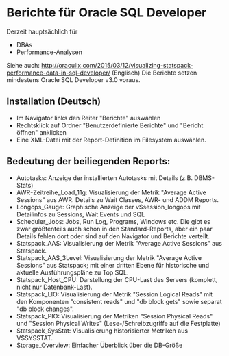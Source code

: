 Berichte für Oracle SQL Developer
=================================

Derzeit hauptsächlich für
- DBAs
- Performance-Analysen

Siehe auch: http://oraculix.com/2015/03/12/visualizing-statspack-performance-data-in-sql-developer/ (Englisch)
Die Berichte setzen mindestens Oracle SQL Developer v3.0 voraus.

Installation (Deutsch)
----------------------
- Im Navigator links den Reiter "Berichte" auswählen
- Rechtsklick auf Ordner "Benutzerdefinierte Berichte" und "Bericht öffnen" anklicken
- Eine XML-Datei mit der Report-Definition im Filesystem auswählen.

Bedeutung der beiliegenden Reports:
-----------------------------------
- Autotasks: Anzeige der installierten Autotasks mit Details (z.B. DBMS-Stats)
- AWR-Zeitreihe_Load_11g: Visualisierung der Metrik "Average Active Sessions" aus AWR. Details zu Wait Classes, AWR- und ADDM Reports.
- Longops_Gauge: Graphische Anzeige der v$session_longops mit Detailinfos zu Sessions, Wait Events und SQL
- Scheduler_Jobs: Jobs, Run Log, Programs, Windows etc.
  Die gibt es zwar größtenteils auch schon in den Standard-Reports, aber ein paar Details fehlen dort oder sind auf den Navigator und Berichte verteilt.
- Statspack_AAS: Visualisierung der Metrik "Average Active Sessions" aus Statspack.
- Statspack_AAS_3Level: Visualisierung der Metrik "Average Active Sessions" aus Statspack; mit einer dritten Ebene für historische und aktuelle Ausführungspläne zu Top SQL.
- Statspack_Host_CPU: Darstellung der CPU-Last des Servers (komplett, nicht nur Datenbank-Last).
- Statspack_LIO: Visualisierung der Metrik "Session Logical Reads" mit den Komponenten "consistent reads" und "db block gets" sowie separat "db block changes".
- Statspack_PIO: Visualisierung der Metriken "Session Physical Reads" und "Session Physical Writes" (Lese-/Schreibzugriffe auf die Festplatte)
- Statspack_SysStat: Visualisierung historisierter Metriken aus V$SYSSTAT.
- Storage_Overview: Einfacher Überblick über die DB-Größe

